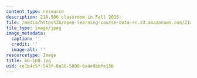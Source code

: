 ```yaml
---
content_type: resource
description: 21A.506 classroom in Fall 2016.
file: /media/https%3A/open-learning-course-data-rc.s3.amazonaws.com/21a-506-the-anthropology-of-politics-u-s-presidential-election-edition-fall-2016/ce1b4c5f543f0a5858006a4e9bbfe156_66-160.jpg
file_type: image/jpeg
image_metadata:
  caption: ''
  credit: ''
  image-alt: ''
resourcetype: Image
title: 66-160.jpg
uid: ce1b4c5f-543f-0a58-5800-6a4e9bbfe156
---
```


